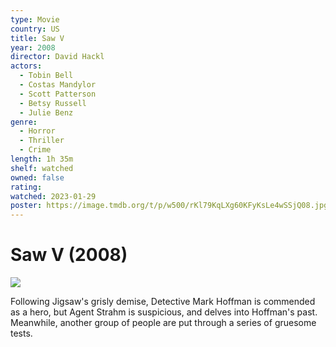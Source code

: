 ```yaml
---
type: Movie
country: US
title: Saw V
year: 2008
director: David Hackl
actors:
  - Tobin Bell
  - Costas Mandylor
  - Scott Patterson
  - Betsy Russell
  - Julie Benz
genre:
  - Horror
  - Thriller
  - Crime
length: 1h 35m
shelf: watched
owned: false
rating:
watched: 2023-01-29
poster: https://image.tmdb.org/t/p/w500/rKl79KqLXg60KFyKsLe4wSSjQ08.jpg
---
```


# Saw V (2008)

![](https://image.tmdb.org/t/p/w500/rKl79KqLXg60KFyKsLe4wSSjQ08.jpg)

Following Jigsaw's grisly demise, Detective Mark Hoffman is commended as a hero, but Agent Strahm is suspicious, and delves into Hoffman's past. Meanwhile, another group of people are put through a series of gruesome tests.